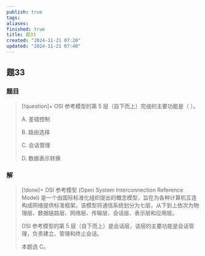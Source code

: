 ```yaml
---
publish: true
tags: 
aliases: 
finished: true
title: 题33
created: "2024-11-21 07:20"
updated: "2024-11-21 07:40"
---
```

## 题33
### 题目
> [!question]+
> OSI 参考模型的第 5 层（自下而上）完成的主要功能是（ ）。
> 
> A. 差错控制
> 
> B. 路由选择
> 
> C. 会话管理
> 
> D. 数据表示转换
### 解
> [!done]+
> OSI 参考模型 (Open System Interconnection Reference Model) 是一个由国际标准化组织提出的概念模型，旨在为各种计算机互连构成网络提供标准框架。该模型将通信系统划分为七层，从下到上依次为物理层、数据链路层、网络层、传输层、会话层、表示层和应用层。
> 
> OSI 参考模型的第 5 层（自下而上）是会话层，该层的主要功能是会话管理，负责建立、管理和终止会话。
> 
> 本题选 C。